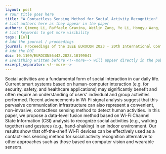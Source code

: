 ```yaml
---
layout: post
# Your title goes here
title: "A Contactless Sensing Method for Social Activity Recognition"
# List authors here as they appear in the paper
authors: Qimeng Li, Raffaele Gravina, Weilin Zang, Ye Li, Hongyu Wang, Giancarlo Fortino
# List keywords to get more visibility
tags: [IoT]
# Add the journal / proceedings
journal: Proceedings of the IEEE EUROCON 2023 - 20th International Conference on Smart Technologies
# Add the DOI
doi: 10.1109/EUROCON56442.2023.10199041
# Everithing written before <!--more--> will appear directly in the publications page
excerpt_separator: <!--more-->
---
```


Social activities are a fundamental form of social interaction in our daily life. Current smart systems based on human-computer interaction (e.g. for security, safety, and healthcare applications) may significantly benefit and often require an understanding of users' individual and group activities performed. Recent advancements in Wi-Fi signal analysis suggest that this pervasive communication infrastructure can also represent a convenient, non-invasive, contactless sensing method to detect human activities. In this paper, we propose a data-level fusion method based on Wi-Fi Channel State Information (CSI) analysis to recognize social activities (e.g., walking together) and gestures (e.g., hand-shaking) in an indoor environment. Our results show that off-the-shelf Wi-Fi devices can be effectively used as a contact-less sensing method for social activity recognition alternative to other approaches such as those based on computer vision and wearable sensors.
